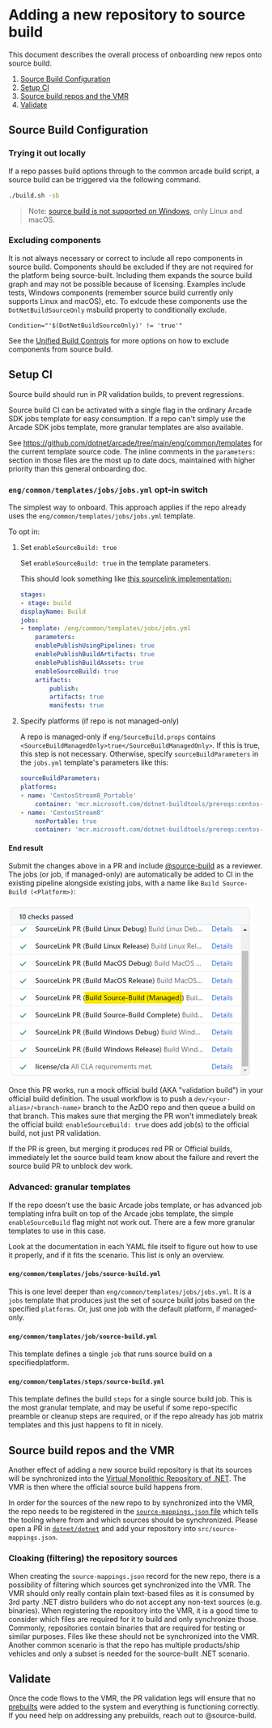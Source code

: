 # Adding a new repository to source build

This document describes the overall process of onboarding new repos onto source
build.

1. [Source Build Configuration](#source-build-configuration)
1. [Setup CI](#setup-ci)
1. [Source build repos and the VMR](#source-build-repos-and-the-vmr)
1. [Validate](#validate)

## Source Build Configuration

### Trying it out locally

If a repo passes build options through to the common arcade build script, a
source build can be triggered via the following command.

```bash
./build.sh -sb
```

> Note: [source build is not supported on
Windows](https://github.com/dotnet/source-build/issues/1190), only Linux and
macOS.

### Excluding components

It is not always necessary or correct to include all repo components in source
build.  Components should be excluded if they are not required for the platform
being source-built.  Including them expands the source build graph and may not
be possible because of licensing. Examples include tests, Windows components
(remember source build currently only supports Linux and macOS), etc. To exlcude
these components use the `DotNetBuildSourceOnly` msbuild property to
conditionally exclude.

```code
Condition="'$(DotNetBuildSourceOnly)' != 'true'"
```

See the [Unified Build Controls](https://github.com/dotnet/dotnet/blob/main/docs/VMR-Controls.md)
for more options on how to exclude components from source build.

## Setup CI

Source build should run in PR validation builds, to prevent regressions.

Source build CI can be activated with a single flag in the ordinary Arcade SDK
jobs template for easy consumption. If a repo can't simply use the Arcade SDK
jobs template, more granular templates are also available.

See <https://github.com/dotnet/arcade/tree/main/eng/common/templates> for the
current template source code. The inline comments in the `parameters:` section
in those files are the most up to date docs, maintained with higher priority
than this general onboarding doc.

### `eng/common/templates/jobs/jobs.yml` opt-in switch

The simplest way to onboard. This approach applies if the repo already uses the
`eng/common/templates/jobs/jobs.yml` template.

To opt in:

1. Set `enableSourceBuild: true`

    Set `enableSourceBuild: true` in the template parameters.

    This should look something like [this sourcelink
    implementation:](https://github.com/dotnet/sourcelink/blob/dfe619dc722be42d475595c755c958afe6177554/azure-pipelines.yml#L40)

    ```yaml
    stages:
    - stage: build
    displayName: Build
    jobs:
    - template: /eng/common/templates/jobs/jobs.yml
        parameters:
        enablePublishUsingPipelines: true
        enablePublishBuildArtifacts: true
        enablePublishBuildAssets: true
        enableSourceBuild: true
        artifacts:
            publish:
            artifacts: true
            manifests: true
    ```

1. Specify platforms (if repo is not managed-only)

    A repo is managed-only if `eng/SourceBuild.props` contains
    `<SourceBuildManagedOnly>true</SourceBuildManagedOnly>`. If this is true,
    this step is not necessary. Otherwise, specify `sourceBuildParameters` in
    the `jobs.yml` template's parameters like this:

    ```yaml
    sourceBuildParameters:
    platforms:
    - name: 'CentosStream8_Portable'
        container: 'mcr.microsoft.com/dotnet-buildtools/prereqs:centos-stream8'
    - name: 'CentosStream8'
        nonPortable: true
        container: 'mcr.microsoft.com/dotnet-buildtools/prereqs:centos-stream8'
    ```

#### End result

Submit the changes above in a PR and include
[@source-build](https://github.com/orgs/dotnet/teams/source-build)
as a reviewer. The jobs (or job, if managed-only) are automatically be added to
CI in the existing pipeline alongside existing jobs, with a name like `Build
Source-Build (<Platform>)`:

![Build jobs image with source build leg](img/ci-job.png)

Once this PR works, run a mock official build (AKA "validation build") in your
official build definition. The usual workflow is to push a
`dev/<your-alias>/<branch-name>` branch to the AzDO repo and then queue a build
on that branch. This makes sure that merging the PR won't immediately break the
official build: `enableSourceBuild: true` does add job(s) to the official build,
not just PR validation.

If the PR is green, but merging it produces red PR or Official builds,
immediately let the source build team know about the failure and revert the
source build PR to unblock dev work.

### Advanced: granular templates

If the repo doesn't use the basic Arcade jobs template, or has advanced job
templating infra built on top of the Arcade jobs template, the simple
`enableSourceBuild` flag might not work out. There are a few more granular
templates to use in this case.

Look at the documentation in each YAML file itself to figure out how to use it
properly, and if it fits the scenario. This list is only an overview.

#### `eng/common/templates/jobs/source-build.yml`

This is one level deeper than `eng/common/templates/jobs/jobs.yml`. It is a
`jobs` template that produces just the set of source build jobs based on the
specified `platforms`. Or, just one job with the default platform, if
managed-only.

#### `eng/common/templates/job/source-build.yml`

This template defines a single `job` that runs source build on a
specifiedplatform.

#### `eng/common/templates/steps/source-build.yml`

This template defines the build `steps` for a single source build job. This is
the most granular template, and may be useful if some repo-specific preamble or
cleanup steps are required, or if the repo already has job matrix templates and
this just happens to fit in nicely.

## Source build repos and the VMR

Another effect of adding a new source build repository is that its sources will
be synchronized into the [Virtual Monolithic Repository of
.NET](https://github.com/dotnet/dotnet). The VMR is then where the official
source build happens from.

In order for the sources of the new repo to by synchronized into the VMR, the
repo needs to be registered in the [`source-mappings.json`
file](https://github.com/dotnet/dotnet/blob/main/src/source-mappings.json) which
tells the tooling where from and which sources should be synchronized. Please
open a PR in [`dotnet/dotnet`](https://github.com/dotnet/dotnet) and add
your repository into `src/source-mappings.json`.

### Cloaking (filtering) the repository sources

When creating the `source-mappings.json` record for the new repo, there is a
possibility of filtering which sources get synchronized into the VMR. The VMR
should only really contain plain text-based files as it is consumed by 3rd party
.NET distro builders who do not accept any non-text sources (e.g. binaries).
When registering the repository into the VMR, it is a good time to consider
which files are required for it to build and only synchronize those. Commonly,
repositories contain binaries that are required for testing or similar purposes.
Files like these should not be synchronized into the VMR. Another common
scenario is that the repo has multiple products/ship vehicles and only a subset
is needed for the source-built .NET scenario.

## Validate

Once the code flows to the VMR, the PR validation legs will ensure that no
[prebuilts](https://github.com/dotnet/source-build/blob/main/Documentation/eliminating-pre-builts.md#what-is-a-prebuilt)
were added to the system and everything is functioning correctly.
If you need help on addressing any prebuilds, reach out to @source-build.
